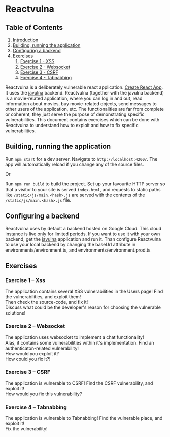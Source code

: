 # Reactvulna

## Table of Contents

1. [Introduction](#Introduction)
2. [Building, running the application](#Build)
3. [Configuring a backend](#Backend)
4. [Exercises](#Exercises)
    1.  [Exercise 1 - XSS](#Exercise_xss)
    1.  [Exercise 2 - Websocket](#Exercise_websocket)
    1.  [Exercise 3 - CSRF](#Exercise_csrf)
    1.  [Exercise 4 - Tabnabbing](#Exercise_tabnab)

<a name="Introduction"></a>
Reactvulna is a deliberately vulnerable react application. [Create React App](https://github.com/facebookincubator/create-react-app). It uses the [javulna](https://github.com/edu-secmachine/javulna) backend. Reactvulna (together with the javulna backend) is a movie-related application, where you can log in and out, read information about movies, buy movie-related objects, send messages to other users of the application, etc. The functionalities are far from complete or coherent, they just serve the purpose of demonstrating specific vulnerabilities. This document contains exercises which can be done with Reactvulna to understand how to exploit and how to fix specific vulnerabilities.

<a name="Build"></a>
## Building, running the application

Run `npm start` for a dev server. Navigate to `http://localhost:4200/`. The app will automatically reload if you change any of the source files.  
  
Or

Run `npm run build` to build the project. Set up your favourite HTTP server so that a visitor to your site is served `index.html`, and requests to static paths like `/static/js/main.<hash>.js` are served with the contents of the `/static/js/main.<hash>.js` file.    

<a name="Backend"></a>
## Configuring a backend
Reactvulna uses by default a backend hosted on Google Cloud. This cloud instance is live only for limited periods. If you want to use it with your own backend, get the [javulna](https://github.com/edu-secmachine/javulna) application and run it. Than configure Reactvulna to use your local backend by changing the baseUrl attribute in environments/environment.ts, and environments/environment.prod.ts
 
<a name="Exercises"></a>
## Exercises 

<a name="Exercise_xss"></a>
### Exercise 1 – Xss
The application contains several XSS vulnerabilities in the Users page! Find the vulnerabilities, and exploit them!  
Then check the source-code, and fix it!  
Discuss what could be the developer's reason for choosing the vulnerable solutions!

<a name="Exercise_websocket"></a>
### Exercise 2 – Websocket
The application uses websocket to implement a chat functionality!  
Alas, it contains some vulnerabilities within it's implementation. Find an authenticaton-related vulnerability!  
How would you exploit it?    
How could you fix it?!

<a name="Exercise_csrf"></a>
### Exercise 3 – CSRF
The application is vulnerable to  CSRF! 
Find the CSRF vulnerability, and exploit it!  
How would you fix this vulnerability?

<a name="Exercise_tabnab"></a>
### Exercise 4 – Tabnabbing
The application is vulnerable to Tabnabbing! Find the vulnerable place, and exploit it!  
Fix the vulnerability!  


